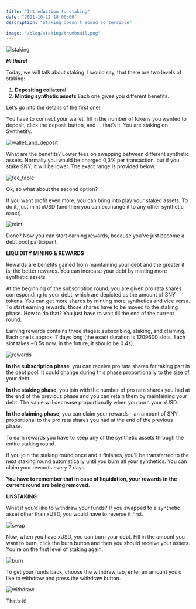 ```yaml
---
title: "Introduction to staking"
date: "2021-10-12 18:00:00"
description: "Staking doesn't sound so terrible"

image: "/blog/staking/thumbnail.png"
---
```


![staking](/blog/staking/staking.png)

***Hi there!***

Today, we will talk about staking.
I would say, that there are two levels of staking:
1. **Depositing collateral**
2. **Minting synthetic assets**
Each one gives you different benefits.

Let’s go into the details of the first one!

You have to connect your wallet, fill in the number of tokens you wanted to deposit, click the deposit button, and … that’s it. You are staking on Synthetify. 

![wallet_and_deposit](/blog/staking/wallet_and_deposit.gif)

What are the benefits?
Lower fees on swapping between different synthetic assets. Normally you would be charged 0,3% per transaction, but if you stake SNY, it will be lower. The exact range is provided below.

![fee_table](/blog/staking/fee_table.png)

Ok, so what about the second option?

If you want profit even more, you can bring into play your staked assets. To do it, just mint xUSD (and then you can exchange it to any other synthetic asset). 

![mint](/blog/staking/mint.gif)

Done?
Now you can start earning rewards, because you’ve just become a debt pool participant.

**LIQUIDITY MINING & REWARDS**

Rewards are benefits gained from maintaining your debt and the greater it is, the better rewards. You can increase your debt by minting more synthetic assets.

At the beginning of the subscription round, you are given pro rata shares corresponding to your debt, which are depicted as the amount of SNY tokens. You can get more shares by minting more synthetics and vice versa. To start earning rewards, those shares have to be moved to the staking phase. How to do that? You just have to wait till the end of the current round. 

Earning rewards contains three stages: subscribing, staking, and claiming. Each one is approx. 7 days long (the exact duration is 1209600 slots. Each slot takes ~0.5s now. In the future, it should be 0.4s).

![rewards](/blog/staking/rewards.png)

**In the subscription phase**, you can receive pro rata shares for taking part in the debt pool. It could change during this phase proportionally to the size of your debt.

**In the staking phase**, you join with the number of pro rata shares you had at the end of the previous phase and you can retain them by maintaining your debt. The value will decrease proportionally when you burn your xUSD.

**In the claiming phase**, you can claim your rewards - an amount of SNY proportional to the pro rata shares you had at the end of the previous phase.

To earn rewards you have to keep any of the synthetic assets through the entire staking round.

If you join the staking round once and it finishes, you'll be transferred to the next staking round automatically until you burn all your synthetics. You can claim your rewards every 7 days.

**You have to remember that in case of liquidation, your rewards in the current round are being removed.**

**UNSTAKING**

What if you’d like to withdraw your funds?
If you swapped to a synthetic asset other than xUSD, you would have to reverse it first.

![swap](/blog/staking/xusd_swap.gif)

Now, when you have xUSD, you can burn your debt. Fill in the amount you want to burn, click the burn button and then you should receive your assets. You’re on the first level of staking again.

![burn](/blog/staking/burn.gif)

To get your funds back, choose the withdraw tab, enter an amount you’d like to withdraw and press the withdraw button.

![withdraw](/blog/staking/withdraw.gif)

That’s it!

